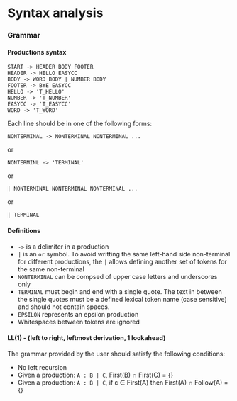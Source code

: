 # Syntax analysis

### Grammar

#### Productions syntax

```
START -> HEADER BODY FOOTER
HEADER -> HELLO EASYCC
BODY -> WORD BODY | NUMBER BODY
FOOTER -> BYE EASYCC
HELLO -> 'T_HELLO'
NUMBER -> 'T_NUMBER'
EASYCC -> 'T_EASYCC'
WORD -> 'T_WORD'
```

Each line should be in one of the following forms:

```
NONTERMINAL -> NONTERMINAL NONTERMINAL ...
```
or 
```
NONTERMINL -> 'TERMINAL'
```
or 
```
| NONTERMINAL NONTERMINAL NONTERMINAL ...
```
or 
```
| TERMINAL
```

#### Definitions
* `->` is a delimiter in a production
* `|` is an `or` symbol. To avoid writting the same left-hand side non-terminal for different productions, the `|` allows defining another set of tokens for the same non-terminal
* `NONTERMINAL` can be compsed of upper case letters and underscores only
* `TERMINAL` must begin and end with a single quote. The text in between the single quotes must be a defined lexical token name (case sensitive) and should not contain spaces.
* `EPSILON` represents an epsilon production
* Whitespaces between tokens are ignored

#### LL(1) - (left to right, leftmost derivation, 1 lookahead)
The grammar provided by the user should satisfy the following conditions:
* No left recursion
* Given a production: `A : B | C`, First(B) ∩ First(C) = {}
* Given a production: `A : B | C`, if ε ∈ First(A) then First(A) ∩ Follow(A) = {} 
